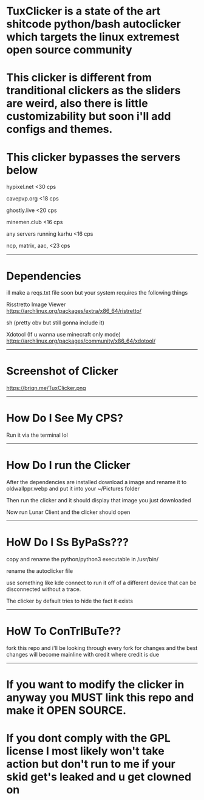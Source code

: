 # TuxClicker is a state of the art shitcode python/bash autoclicker which targets the linux extremest open source community

# This clicker is different from tranditional clickers as the sliders are weird, also there is little customizability but soon i'll add configs and themes.

# This clicker bypasses the servers below

hypixel.net  <30 cps

cavepvp.org  <18 cps

ghostly.live <20 cps

minemen.club <16 cps

any servers running karhu <16 cps

ncp, matrix, aac, <23 cps
______________________________
# Dependencies

ill make a reqs.txt file soon but your system requires the following things

Risstretto Image Viewer  https://archlinux.org/packages/extra/x86_64/ristretto/

sh (pretty obv but still gonna include it)

Xdotool (If u wanna use minecraft only mode) https://archlinux.org/packages/community/x86_64/xdotool/
________________________________
# Screenshot of Clicker

https://briqn.me/TuxClicker.png

_________________________________
# How Do I See My CPS?

Run it via the terminal lol

________________________________
# How Do I run the Clicker

After the dependencies are installed download a image and rename it to oldwallppr.webp and put it into your ~/Pictures folder

Then run the clicker and it should display that image you just downloaded

Now run Lunar Client and the clicker should open
_________________________________
# HoW Do I Ss ByPaSs???
copy and rename the python/python3 executable in /usr/bin/

rename the autoclicker file

use something like kde connect to run it off of a different device that can be disconnected without a trace.

The clicker by default tries to hide the fact it exists

__________________________________

# HoW To ConTrIBuTe??

fork this repo and i'll be looking through every fork for changes and the best changes will become mainline with credit where credit is due
__________________________________


# If you want to modify the clicker in anyway you MUST link this repo and make it OPEN SOURCE.

# If you dont comply with the GPL license I most likely won't take action but don't run to me if your skid get's leaked and u get clowned on
